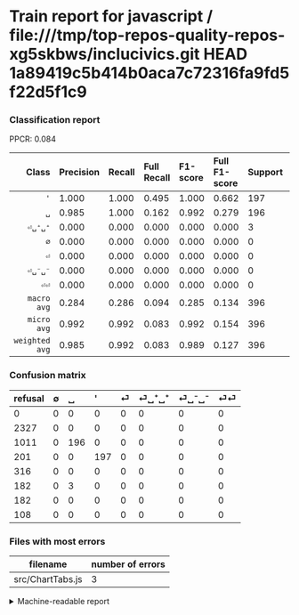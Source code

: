 # Train report for javascript / file:///tmp/top-repos-quality-repos-xg5skbws/inclucivics.git HEAD 1a89419c5b414b0aca7c72316fa9fd5f22d5f1c9

### Classification report

PPCR: 0.084

| Class | Precision | Recall | Full Recall | F1-score | Full F1-score | Support | Full Support | PPCR |
|------:|:----------|:-------|:------------|:---------|:---------|:--------|:-------------|:-----|
| `'` | 1.000| 1.000| 0.495| 1.000| 0.662| 197| 398| 0.495 |
| `␣` | 0.985| 1.000| 0.162| 0.992| 0.279| 196| 1207| 0.162 |
| `⏎␣⁺␣⁺` | 0.000| 0.000| 0.000| 0.000| 0.000| 3| 185| 0.016 |
| `∅` | 0.000| 0.000| 0.000| 0.000| 0.000| 0| 2327| 0.000 |
| `⏎` | 0.000| 0.000| 0.000| 0.000| 0.000| 0| 316| 0.000 |
| `⏎␣⁻␣⁻` | 0.000| 0.000| 0.000| 0.000| 0.000| 0| 182| 0.000 |
| `⏎⏎` | 0.000| 0.000| 0.000| 0.000| 0.000| 0| 108| 0.000 |
| `macro avg` | 0.284| 0.286| 0.094| 0.285| 0.134| 396| 4723| 0.084 |
| `micro avg` | 0.992| 0.992| 0.083| 0.992| 0.154| 396| 4723| 0.084 |
| `weighted avg` | 0.985| 0.992| 0.083| 0.989| 0.127| 396| 4723| 0.084 |

### Confusion matrix

|refusal|  ∅| ␣| '| ⏎| ⏎␣⁺␣⁺| ⏎␣⁻␣⁻| ⏎⏎| 
|:---|:---|:---|:---|:---|:---|:---|:---|
|0 |0 |0 |0 |0 |0 |0 |0 |
|2327 |0 |0 |0 |0 |0 |0 |0 |
|1011 |0 |196 |0 |0 |0 |0 |0 |
|201 |0 |0 |197 |0 |0 |0 |0 |
|316 |0 |0 |0 |0 |0 |0 |0 |
|182 |0 |3 |0 |0 |0 |0 |0 |
|182 |0 |0 |0 |0 |0 |0 |0 |
|108 |0 |0 |0 |0 |0 |0 |0 |

### Files with most errors

| filename | number of errors|
|:----:|:-----|
| src/ChartTabs.js | 3 |

<details>
    <summary>Machine-readable report</summary>
```json
{
  "cl_report": {"\u0027": {"f1-score": 1.0, "precision": 1.0, "recall": 1.0, "support": 197}, "macro avg": {"f1-score": 0.284629294755877, "precision": 0.28356066044508255, "recall": 0.2857142857142857, "support": 396}, "micro avg": {"f1-score": 0.9924242424242424, "precision": 0.9924242424242424, "recall": 0.9924242424242424, "support": 396}, "weighted avg": {"f1-score": 0.9886651323360185, "precision": 0.9849626922491245, "recall": 0.9924242424242424, "support": 396}, "\u2205": {"f1-score": 0.0, "precision": 0.0, "recall": 0.0, "support": 0}, "\u23ce": {"f1-score": 0.0, "precision": 0.0, "recall": 0.0, "support": 0}, "\u23ce\u23ce": {"f1-score": 0.0, "precision": 0.0, "recall": 0.0, "support": 0}, "\u23ce\u2423\u207a\u2423\u207a": {"f1-score": 0.0, "precision": 0.0, "recall": 0.0, "support": 3}, "\u23ce\u2423\u207b\u2423\u207b": {"f1-score": 0.0, "precision": 0.0, "recall": 0.0, "support": 0}, "\u2423": {"f1-score": 0.9924050632911393, "precision": 0.9849246231155779, "recall": 1.0, "support": 196}},
  "cl_report_full": {"\u0027": {"f1-score": 0.6621848739495798, "precision": 1.0, "recall": 0.4949748743718593, "support": 398}, "macro avg": {"f1-score": 0.13442714212285198, "precision": 0.28356066044508255, "recall": 0.09390870793784283, "support": 4723}, "micro avg": {"f1-score": 0.15354561437780817, "precision": 0.9924242424242424, "recall": 0.08320982426423883, "support": 4723}, "weighted avg": {"f1-score": 0.12705216192478644, "precision": 0.3359737497566171, "recall": 0.08320982426423883, "support": 4723}, "\u2205": {"f1-score": 0.0, "precision": 0.0, "recall": 0.0, "support": 2327}, "\u23ce": {"f1-score": 0.0, "precision": 0.0, "recall": 0.0, "support": 316}, "\u23ce\u23ce": {"f1-score": 0.0, "precision": 0.0, "recall": 0.0, "support": 108}, "\u23ce\u2423\u207a\u2423\u207a": {"f1-score": 0.0, "precision": 0.0, "recall": 0.0, "support": 185}, "\u23ce\u2423\u207b\u2423\u207b": {"f1-score": 0.0, "precision": 0.0, "recall": 0.0, "support": 182}, "\u2423": {"f1-score": 0.27880512091038406, "precision": 0.9849246231155779, "recall": 0.1623860811930406, "support": 1207}},
  "ppcr": 0.08384501376243912
}
```
</details>
